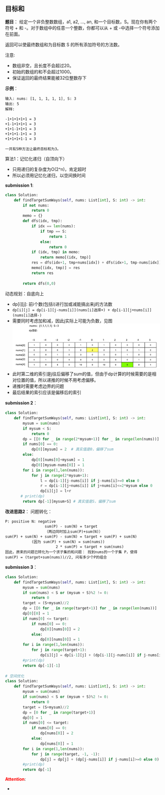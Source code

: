 ## 目标和
**题目**：
给定一个非负整数数组，a1, a2, ..., an, 和一个目标数，S。现在你有两个符号 + 和 -。对于数组中的任意一个整数，你都可以从 + 或 -中选择一个符号添加在前面。

返回可以使最终数组和为目标数 S 的所有添加符号的方法数。

注意:

- 数组非空，且长度不会超过20。
- 初始的数组的和不会超过1000。
- 保证返回的最终结果能被32位整数存下

**示例**：
```
输入: nums: [1, 1, 1, 1, 1], S: 3
输出: 5
解释: 

-1+1+1+1+1 = 3
+1-1+1+1+1 = 3
+1+1-1+1+1 = 3
+1+1+1-1+1 = 3
+1+1+1+1-1 = 3

一共有5种方法让最终目标和为3。
```

算法1：记忆化递归（自顶向下）
- 只用递归的复杂度为O(2^n)，肯定超时
- 所以必须用记忆化递归，以空间换时间

**submission 1**:
```python
class Solution:
    def findTargetSumWays(self, nums: List[int], S: int) -> int:
        if not nums:
            return 0
        memo = {}
        def dfs(idx, tmp):
            if idx == len(nums):
                if tmp == S:
                    return 1
                else:
                    return 0
            if (idx, tmp) in memo:
                return memo[(idx, tmp)]
            res = dfs(idx+1, tmp+nums[idx]) + dfs(idx+1, tmp-nums[idx])
            memo[(idx, tmp)] = res
            return res
        
        return dfs(0,0)
```


动态规划：自底向上
- dp[i][j]: 前i个数(包括i)进行加或减能搞出来j的方法数
- ```dp[i][j] = dp[i-1][j-nums[i]](nums[i]选择+) + dp[i-1][j+nums[i]](nums[i]选择-)```
- 需要同时考虑加和减，因此j实际上可能为负数，见图![](批注&#32;2020-03-08&#32;152841.png)
- 此时第二维的索引是j往后偏移了sum的值，但由于dp计算的时候需要的是相对位置的值，所以递推的时候不用考虑偏移。
- 递推时需要考虑边界的问题
- 最后结果的索引应该是偏移后的索引

**submission 2**：
```python
class Solution:
    def findTargetSumWays(self, nums: List[int], S: int) -> int:
        mysum = sum(nums)
        if mysum < S:
            return 0
        dp = [[0 for _ in range(2*mysum+1)] for _ in range(len(nums))]
        if nums[0] == 0:
            dp[0][mysum] = 2  # 真实值是0，偏移了sum
        else:
            dp[0][nums[0]+mysum] = 1
            dp[0][mysum-nums[0]] = 1
        for i in range(1,len(nums)):
            for j in range(2*mysum+1):
                l = dp[i-1][j-nums[i]] if j-nums[i]>=0 else 0
                r = dp[i-1][j+nums[i]] if j+nums[i]<=2*mysum else 0
                dp[i][j] = l+r
       # print(dp)
        return dp[-1][mysum+S] # 真实值是S，偏移了sum
```


**改进思路2**：
问题转化：
```
P: positive N: negative
                  sum(P) - sum(N) = target
                  （两边同时加上sum(P)+sum(N)）
sum(P) + sum(N) + sum(P) - sum(N) = target + sum(P) + sum(N)
            (因为 sum(P) + sum(N) = sum(nums))
                       2 * sum(P) = target + sum(nums)
因此，原来的问题已转化为一个求子集的和问题： 找到nums的一个子集 P，使得
sum(P) = (target+sum(nums))//2, 问有多少个P的组合
```

**submission 3**：
```python
class Solution:
    def findTargetSumWays(self, nums: List[int], S: int) -> int:
        mysum = sum(nums)
        if sum(nums) < S or (mysum + S)%2 != 0:
            return 0
        target = (S+mysum)//2
        dp = [[0 for _ in range(target+1)] for _ in range(len(nums))]
        dp[0][0] = 1
        if nums[0] <= target:
            if nums[0] == 0:
                dp[0][nums[0]] = 2
            else:    
                dp[0][nums[0]] = 1
        for i in range(1,len(nums)):
            for j in range(target+1):
                dp[i][j] = dp[i-1][j] + (dp[i-1][j-nums[i]] if j-nums[i]>=0 else 0)
        #print(dp)
        return dp[-1][-1]

# 空间优化
class Solution:
    def findTargetSumWays(self, nums: List[int], S: int) -> int:
        mysum = sum(nums)
        if sum(nums) < S or (mysum + S)%2 != 0:
            return 0
        target = (S+mysum)//2
        dp = [0 for _ in range(target+1)]
        dp[0] = 1
        if nums[0] <= target:
            if nums[0] == 0:
                dp[nums[0]] = 2
            else:    
                dp[nums[0]] = 1
        for i in range(1,len(nums)):
            for j in range(target, -1, -1):
                dp[j] = dp[j] + (dp[j-nums[i]] if j-nums[i]>=0 else 0)
        #print(dp)
        return dp[-1]
```



<font color="#FF0000">**Attention**</font>:

- 
